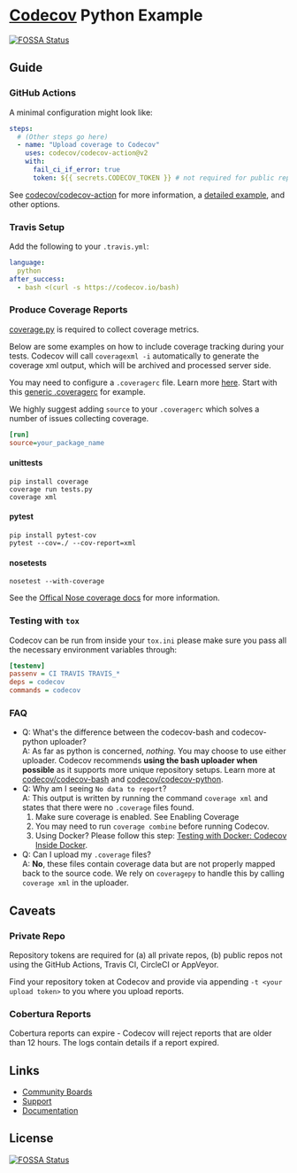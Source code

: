 # [Codecov](https://codecov.io) Python Example
[![FOSSA Status](https://app.fossa.com/api/projects/git%2Bgithub.com%2Fcodecov%2Fexample-python.svg?type=shield)](https://app.fossa.com/projects/git%2Bgithub.com%2Fcodecov%2Fexample-python?ref=badge_shield)


## Guide

### GitHub Actions
A minimal configuration might look like:

```yml
steps:
  # (Other steps go here)
  - name: "Upload coverage to Codecov"
    uses: codecov/codecov-action@v2
    with:
      fail_ci_if_error: true
      token: ${{ secrets.CODECOV_TOKEN }} # not required for public repos
```

See [codecov/codecov-action](https://github.com/codecov/codecov-action) for
more information, a [detailed example](https://github.com/codecov/codecov-action#example-workflowyml-with-codecov-action),
and other options.

### Travis Setup

Add the following to your `.travis.yml`:
```yml
language:
  python
after_success:
  - bash <(curl -s https://codecov.io/bash)
```

### Produce Coverage Reports
[coverage.py](https://github.com/nedbat/coveragepy) is required to collect coverage metrics.

Below are some examples on how to include coverage tracking during your tests. Codecov will call `coveragexml -i` automatically to generate the coverage xml output, which will be archived and processed server side.

You may need to configure a `.coveragerc` file. Learn more [here](http://coverage.readthedocs.org/en/latest/config.html). Start with this [generic .coveragerc](https://gist.github.com/codecov-io/bf15bde2c7db1a011b6e) for example.

We highly suggest adding `source` to your `.coveragerc` which solves a number of issues collecting coverage.

```ini
[run]
source=your_package_name
```
#### unittests
```
pip install coverage
coverage run tests.py
coverage xml
```
#### pytest
```
pip install pytest-cov
pytest --cov=./ --cov-report=xml
```
#### nosetests
```
nosetest --with-coverage
```
See the [Offical Nose coverage docs](http://nose.readthedocs.org/en/latest/plugins/cover.html) for more information.

### Testing with ``tox``

Codecov can be run from inside your `tox.ini` please make sure you pass all the necessary environment variables through:
```ini
[testenv]
passenv = CI TRAVIS TRAVIS_*
deps = codecov
commands = codecov
```

### FAQ
- Q:  What's the difference between the codecov-bash and codecov-python uploader?  
  A: As far as python is concerned, *nothing*. You may choose to use either uploader. Codecov recommends **using the bash uploader when possible** as it supports more unique repository setups. Learn more at [codecov/codecov-bash](https://github.com/codecov/codecov-bash) and [codecov/codecov-python](https://github.com/codecov/codecov-python).
- Q:  Why am I seeing `No data to report`?  
  A: This output is written by running the command `coverage xml` and states that there were no `.coverage` files found.
	1. Make sure coverage is enabled. See Enabling Coverage
	2. You may need to run `coverage combine` before running Codecov.
	3. Using Docker? Please follow this step: [Testing with Docker: Codecov Inside Docker](https://docs.codecov.io/docs/testing-with-docker#codecov-inside-docker).
- Q: Can I upload my `.coverage` files?  
  A: **No**, these files contain coverage data but are not properly mapped back to the source code. We rely on `coveragepy` to handle this by calling `coverage xml` in the uploader.

## Caveats
### Private Repo
Repository tokens are required for (a) all private repos, (b) public repos not using the GitHub Actions, Travis CI, CircleCI or AppVeyor.

Find your repository token at Codecov and provide via appending `-t <your upload token>` to you where you upload reports.

### Cobertura Reports
Cobertura reports can expire - Codecov will reject reports that are older than 12 hours. The logs contain details if a report expired.

## Links
- [Community Boards](https://community.codecov.io)
- [Support](https://codecov.io/support)
- [Documentation](https://docs.codecov.io)



## License
[![FOSSA Status](https://app.fossa.com/api/projects/git%2Bgithub.com%2Fcodecov%2Fexample-python.svg?type=large)](https://app.fossa.com/projects/git%2Bgithub.com%2Fcodecov%2Fexample-python?ref=badge_large)
